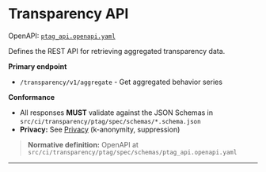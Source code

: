 # Transparency API

OpenAPI: [`ptag_api.openapi.yaml`](https://github.com/civic-interconnect/civic-transparency-ptag-spec/blob/main/src/ci/transparency/ptag/spec/schemas/ptag_api.openapi.yaml)

Defines the REST API for retrieving aggregated transparency data.

**Primary endpoint**
- `/transparency/v1/aggregate` - Get aggregated behavior series

**Conformance**
- All responses **MUST** validate against the JSON Schemas in `src/ci/transparency/ptag/spec/schemas/*.schema.json`
- **Privacy:** See [Privacy](../privacy.md) (k-anonymity, suppression)

> **Normative definition:** OpenAPI at `src/ci/transparency/ptag/spec/schemas/ptag_api.openapi.yaml`

---

